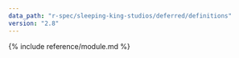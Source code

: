 ```yaml
---
data_path: "r-spec/sleeping-king-studios/deferred/definitions"
version: "2.8"
---
```


{% include reference/module.md %}
